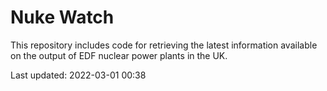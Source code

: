 # Nuke Watch

This repository includes code for retrieving the latest information available on the output of EDF nuclear power plants in the UK.

Last updated: 2022-03-01 00:38